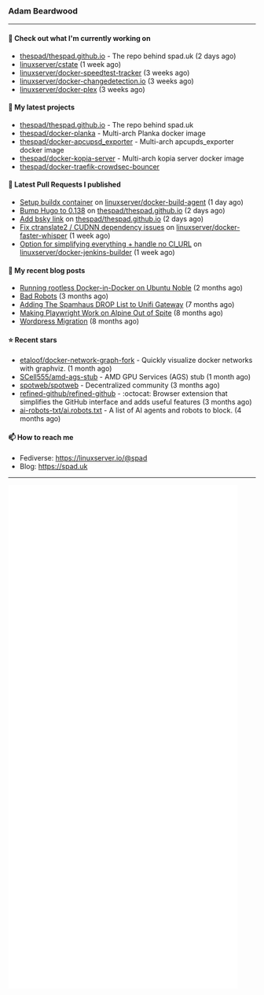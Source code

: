 ### Adam Beardwood
---
#### 👷 Check out what I'm currently working on

- [thespad/thespad.github.io](https://github.com/thespad/thespad.github.io) - The repo behind spad.uk (2 days ago)
- [linuxserver/cstate](https://github.com/linuxserver/cstate) (1 week ago)
- [linuxserver/docker-speedtest-tracker](https://github.com/linuxserver/docker-speedtest-tracker) (3 weeks ago)
- [linuxserver/docker-changedetection.io](https://github.com/linuxserver/docker-changedetection.io) (3 weeks ago)
- [linuxserver/docker-plex](https://github.com/linuxserver/docker-plex) (3 weeks ago)

#### 🌱 My latest projects

- [thespad/thespad.github.io](https://github.com/thespad/thespad.github.io) - The repo behind spad.uk
- [thespad/docker-planka](https://github.com/thespad/docker-planka) - Multi-arch Planka docker image
- [thespad/docker-apcupsd_exporter](https://github.com/thespad/docker-apcupsd_exporter) - Multi-arch apcupds_exporter docker image
- [thespad/docker-kopia-server](https://github.com/thespad/docker-kopia-server) - Multi-arch kopia server docker image 
- [thespad/docker-traefik-crowdsec-bouncer](https://github.com/thespad/docker-traefik-crowdsec-bouncer)

#### 🔨 Latest Pull Requests I published

- [Setup buildx container](https://github.com/linuxserver/docker-build-agent/pull/10) on [linuxserver/docker-build-agent](https://github.com/linuxserver/docker-build-agent) (1 day ago)
- [Bump Hugo to 0.138](https://github.com/thespad/thespad.github.io/pull/31) on [thespad/thespad.github.io](https://github.com/thespad/thespad.github.io) (2 days ago)
- [Add bsky link](https://github.com/thespad/thespad.github.io/pull/30) on [thespad/thespad.github.io](https://github.com/thespad/thespad.github.io) (2 days ago)
- [Fix ctranslate2 / CUDNN dependency issues](https://github.com/linuxserver/docker-faster-whisper/pull/23) on [linuxserver/docker-faster-whisper](https://github.com/linuxserver/docker-faster-whisper) (1 week ago)
- [Option for simplifying everything &#43; handle no CI_URL](https://github.com/linuxserver/docker-jenkins-builder/pull/295) on [linuxserver/docker-jenkins-builder](https://github.com/linuxserver/docker-jenkins-builder) (1 week ago)

#### 📜 My recent blog posts

- [Running rootless Docker-in-Docker on Ubuntu Noble](https://www.spad.uk/posts/rootless-dind-noble/) (2 months ago)
- [Bad Robots](https://www.spad.uk/posts/bad-robots/) (3 months ago)
- [Adding The Spamhaus DROP List to Unifi Gateway](https://www.spad.uk/posts/adding-spamhaus-drop-list-to-unifi-gateway/) (7 months ago)
- [Making Playwright Work on Alpine Out of Spite](https://www.spad.uk/posts/making-playwright-work-on-alpine-out-of-spite/) (8 months ago)
- [Wordpress Migration](https://www.spad.uk/posts/wordpress-migration/) (8 months ago)

#### ⭐ Recent stars

- [etaloof/docker-network-graph-fork](https://github.com/etaloof/docker-network-graph-fork) - Quickly visualize docker networks with graphviz. (1 month ago)
- [SCell555/amd-ags-stub](https://github.com/SCell555/amd-ags-stub) - AMD GPU Services (AGS) stub (1 month ago)
- [spotweb/spotweb](https://github.com/spotweb/spotweb) - Decentralized community (3 months ago)
- [refined-github/refined-github](https://github.com/refined-github/refined-github) - :octocat: Browser extension that simplifies the GitHub interface and adds useful features (3 months ago)
- [ai-robots-txt/ai.robots.txt](https://github.com/ai-robots-txt/ai.robots.txt) - A list of AI agents and robots to block. (4 months ago)

#### 📫 How to reach me
- Fediverse: https://linuxserver.io/@spad
- Blog: https://spad.uk
---
<img src="https://raw.githubusercontent.com/thespad/thespad/main/github-metrics.svg">
